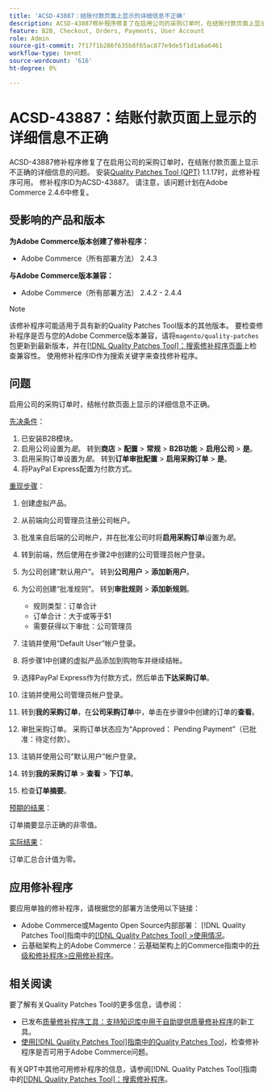 ```yaml
---
title: 'ACSD-43887：结账付款页面上显示的详细信息不正确'
description: ACSD-43887修补程序修复了在启用公司的采购订单时，在结账付款页面上显示不正确的详细信息的问题。 安装[Quality Patches Tool (QPT)](https://experienceleague.adobe.com/en/docs/commerce-knowledge-base/kb/announcements/commerce-announcements/magento-quality-patches-released-new-tool-to-self-serve-quality-patches) 1.1.17后，即可使用此修补程序。 修补程序ID为ACSD-43887。 请注意，该问题计划在Adobe Commerce 2.4.6中修复。
feature: B2B, Checkout, Orders, Payments, User Account
role: Admin
source-git-commit: 7f17f1b286f635b8f65ac877e9de5f1d1a6a6461
workflow-type: tm+mt
source-wordcount: '616'
ht-degree: 0%

---
```


# ACSD-43887：结账付款页面上显示的详细信息不正确

ACSD-43887修补程序修复了在启用公司的采购订单时，在结账付款页面上显示不正确的详细信息的问题。 安装[Quality Patches Tool (QPT)](https://experienceleague.adobe.com/en/docs/commerce-knowledge-base/kb/announcements/commerce-announcements/magento-quality-patches-released-new-tool-to-self-serve-quality-patches) 1.1.17时，此修补程序可用。 修补程序ID为ACSD-43887。 请注意，该问题计划在Adobe Commerce 2.4.6中修复。

## 受影响的产品和版本

**为Adobe Commerce版本创建了修补程序：**

* Adobe Commerce（所有部署方法） 2.4.3

**与Adobe Commerce版本兼容：**

* Adobe Commerce（所有部署方法） 2.4.2 - 2.4.4

>[!NOTE]
>
>该修补程序可能适用于具有新的Quality Patches Tool版本的其他版本。 要检查修补程序是否与您的Adobe Commerce版本兼容，请将`magento/quality-patches`包更新到最新版本，并在[[!DNL Quality Patches Tool]：搜索修补程序页面](https://experienceleague.adobe.com/en/docs/commerce-knowledge-base/kb/announcements/commerce-announcements/magento-quality-patches-released-new-tool-to-self-serve-quality-patches)上检查兼容性。 使用修补程序ID作为搜索关键字来查找修补程序。

## 问题

启用公司的采购订单时，结帐付款页面上显示的详细信息不正确。

<u>先决条件</u>：

1. 已安装B2B模块。
1. 启用公司设置为&#x200B;_是_。 转到&#x200B;**商店** > **配置** > **常规** > **B2B功能** > **启用公司** > **是**。
1. 启用采购订单设置为&#x200B;_是_。 转到&#x200B;**订单审批配置** > **启用采购订单** > **是**。
1. 将PayPal Express配置为付款方式。

<u>重现步骤</u>：

1. 创建虚拟产品。
1. 从前端向公司管理员注册公司帐户。
1. 批准来自后端的公司帐户，并在批准公司时将&#x200B;**启用采购订单**&#x200B;设置为&#x200B;_是_。
1. 转到前端，然后使用在步骤2中创建的公司管理员帐户登录。
1. 为公司创建“默认用户”。 转到&#x200B;**公司用户** > **添加新用户**。
1. 为公司创建“批准规则”。 转到&#x200B;**审批规则** > **添加新规则**。

   * 规则类型：订单合计
   * 订单合计：大于或等于$1
   * 需要获得以下审批：公司管理员

1. 注销并使用“Default User”帐户登录。
1. 将步骤1中创建的虚拟产品添加到购物车并继续结帐。
1. 选择PayPal Express作为付款方式，然后单击&#x200B;**下达采购订单**。
1. 注销并使用公司管理员帐户登录。
1. 转到&#x200B;**我的采购订单**，在&#x200B;**公司采购订单**&#x200B;中，单击在步骤9中创建的订单的&#x200B;**查看**。
1. 审批采购订单。 采购订单状态应为“Approved： Pending Payment”（已批准：待定付款）。
1. 注销并使用公司“默认用户”帐户登录。
1. 转到&#x200B;**我的采购订单** > **查看** > **下订单**。
1. 检查&#x200B;**订单摘要**。

<u>预期的结果</u>：

订单摘要显示正确的非零值。

<u>实际结果</u>：

订单汇总合计值为零。

## 应用修补程序

要应用单独的修补程序，请根据您的部署方法使用以下链接：

* Adobe Commerce或Magento Open Source内部部署： [!DNL Quality Patches Tool]指南中的[[!DNL Quality Patches Tool] >使用情况](/help/tools/quality-patches-tool/usage.md)。
* 云基础架构上的Adobe Commerce：云基础架构上的Commerce指南中的[升级和修补程序>应用修补程序](https://experienceleague.adobe.com/docs/commerce-cloud-service/user-guide/develop/upgrade/apply-patches.html)。

## 相关阅读

要了解有关Quality Patches Tool的更多信息，请参阅：

* 已发布[质量修补程序工具：支持知识库中用于自助提供质量修补程序](https://experienceleague.adobe.com/en/docs/commerce-knowledge-base/kb/announcements/commerce-announcements/magento-quality-patches-released-new-tool-to-self-serve-quality-patches)的新工具。
* [使用[!DNL Quality Patches Tool]指南中的Quality Patches Tool](/help/tools/quality-patches-tool/patches-available-in-qpt/check-patch-for-magento-issue-with-magento-quality-patches.md)，检查修补程序是否可用于Adobe Commerce问题。

有关QPT中其他可用修补程序的信息，请参阅[!DNL Quality Patches Tool]指南中的[[!DNL Quality Patches Tool]：搜索修补程序](https://experienceleague.adobe.com/tools/commerce-quality-patches/index.html)。

